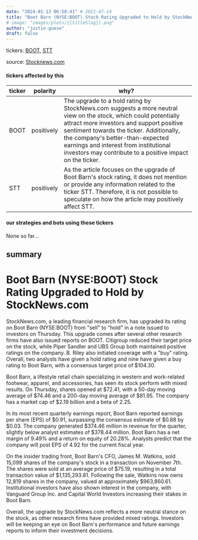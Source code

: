 ```yaml
---
date: "2024-01-13 06:58:41" # 2021-07-14
title: "Boot Barn (NYSE:BOOT) Stock Rating Upgraded to Hold by StockNews.com"
# image: "images/plots/{{titleSlag}}.png"
author: "justin-guese"
draft: false
---
```

tickers: <a href='https://finance.yahoo.com/quote/BOOT' target='_blank'>BOOT</a>, <a href='https://finance.yahoo.com/quote/STT' target='_blank'>STT</a> 

source: <a href='https://www.defenseworld.net/2024/01/13/boot-barn-nyseboot-stock-rating-upgraded-by-stocknews-com.html' target='_blank'>Stocknews.com</a>

#### tickers affected by this

| ticker | polarity | why? |
|------------|------------|------------|
| BOOT | positively | The upgrade to a hold rating by StockNews.com suggests a more neutral view on the stock, which could potentially attract more investors and support positive sentiment towards the ticker. Additionally, the company's better-than-expected earnings and interest from institutional investors may contribute to a positive impact on the ticker. |
| STT | positively | As the article focuses on the upgrade of Boot Barn's stock rating, it does not mention or provide any information related to the ticker STT. Therefore, it is not possible to speculate on how the article may positively affect STT. |



#### our strategies and bots using these tickers

None so far...

## summary

# Boot Barn (NYSE:BOOT) Stock Rating Upgraded to Hold by StockNews.com

StockNews.com, a leading financial research firm, has upgraded its rating on Boot Barn (NYSE:BOOT) from "sell" to "hold" in a note issued to investors on Thursday. This upgrade comes after several other research firms have also issued reports on BOOT. Citigroup reduced their target price on the stock, while Piper Sandler and UBS Group both maintained positive ratings on the company. B. Riley also initiated coverage with a "buy" rating. Overall, two analysts have given a hold rating and nine have given a buy rating to Boot Barn, with a consensus target price of $104.30.

Boot Barn, a lifestyle retail chain specializing in western and work-related footwear, apparel, and accessories, has seen its stock perform with mixed results. On Thursday, shares opened at $72.41, with a 50-day moving average of $74.46 and a 200-day moving average of $81.95. The company has a market cap of $2.19 billion and a beta of 2.25. 

In its most recent quarterly earnings report, Boot Barn reported earnings per share (EPS) of $0.91, surpassing the consensus estimate of $0.88 by $0.03. The company generated $374.46 million in revenue for the quarter, slightly below analyst estimates of $378.44 million. Boot Barn has a net margin of 9.49% and a return on equity of 20.28%. Analysts predict that the company will post EPS of 4.92 for the current fiscal year.

On the insider trading front, Boot Barn's CFO, James M. Watkins, sold 15,099 shares of the company's stock in a transaction on November 7th. The shares were sold at an average price of $75.19, resulting in a total transaction value of $1,135,293.81. Following the sale, Watkins now owns 12,819 shares in the company, valued at approximately $963,860.61. Institutional investors have also shown interest in the company, with Vanguard Group Inc. and Capital World Investors increasing their stakes in Boot Barn.

Overall, the upgrade by StockNews.com reflects a more neutral stance on the stock, as other research firms have provided mixed ratings. Investors will be keeping an eye on Boot Barn's performance and future earnings reports to inform their investment decisions.